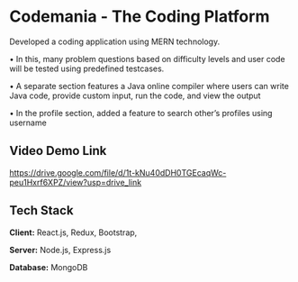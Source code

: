 
# Codemania - The Coding Platform

Developed a coding application using MERN technology.

• In this, many problem questions based on difficulty levels and user code will be tested using predefined testcases.

• A separate section features a Java online compiler where users can write Java code, provide custom input, run the code, and view the
output

• In the profile section, added a feature to search other’s profiles using
username

## Video Demo Link

https://drive.google.com/file/d/1t-kNu40dDH0TGEcaqWc-peu1Hxrf6XPZ/view?usp=drive_link

## Tech Stack

**Client:** React.js, Redux, Bootstrap,

**Server:** Node.js, Express.js

**Database:** MongoDB

